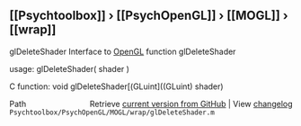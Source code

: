 ## [[Psychtoolbox]] &#8250; [[PsychOpenGL]] &#8250; [[MOGL]] &#8250; [[wrap]]

glDeleteShader  Interface to [OpenGL](OpenGL) function glDeleteShader  
  
usage:  glDeleteShader( shader )  
  
C function:  void glDeleteShader[(GLuint]((GLuint) shader)  




<div class="code_header" style="text-align:right;">
  <span style="float:left;">Path&nbsp;&nbsp;</span> <span class="counter">Retrieve <a href=
  "https://raw.github.com/Psychtoolbox-3/Psychtoolbox-3/beta/Psychtoolbox/PsychOpenGL/MOGL/wrap/glDeleteShader.m">current version from GitHub</a> | View <a href=
  "https://github.com/Psychtoolbox-3/Psychtoolbox-3/commits/beta/Psychtoolbox/PsychOpenGL/MOGL/wrap/glDeleteShader.m">changelog</a></span>
</div>
<div class="code">
  <code>Psychtoolbox/PsychOpenGL/MOGL/wrap/glDeleteShader.m</code>
</div>


